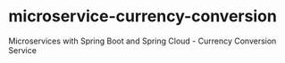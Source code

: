 # microservice-currency-conversion
Microservices with Spring Boot and Spring Cloud - Currency Conversion Service
